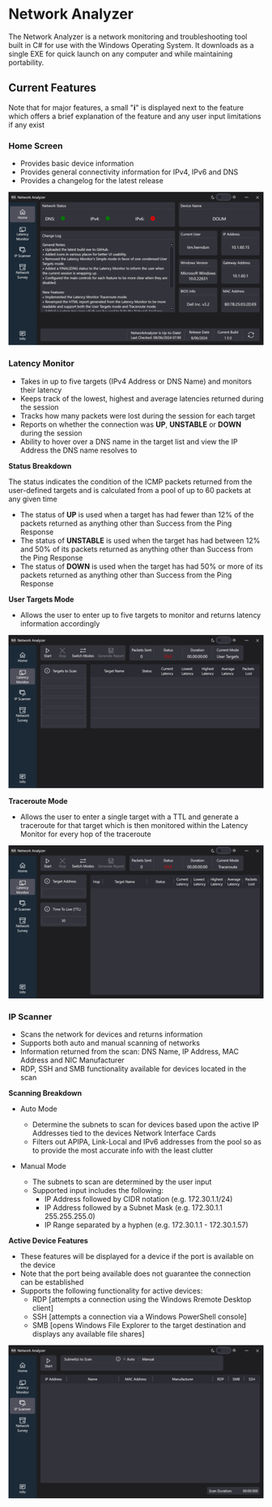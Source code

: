 # Network Analyzer

The Network Analyzer is a network monitoring and troubleshooting tool built in C# for use with the Windows Operating System. It downloads as a single EXE for quick launch on any computer and while maintaining portability.

## Current Features
Note that for major features, a small "**i**" is displayed next to the feature which offers a brief explanation of the feature and any user input limitations if any exist

### Home Screen
- Provides basic device information
- Provides general connectivity information for IPv4, IPv6 and DNS
- Provides a changelog for the latest release

![Screenshot of the Home screen with the Dark Mode theme.](/Images/home_screen.png)

### Latency Monitor
- Takes in up to five targets (IPv4 Address or DNS Name) and monitors their latency
- Keeps track of the lowest, highest and average latencies returned during the session
- Tracks how many packets were lost during the session for each target
- Reports on whether the connection was **UP**, **UNSTABLE** or **DOWN** during the session
- Ability to hover over a DNS name in the target list and view the IP Address the DNS name resolves to

**Status Breakdown**

The status indicates the condition of the ICMP packets returned from the user-defined targets and is calculated from a pool of up to 60 packets at any given time
- The status of **UP** is used when a target has had fewer than 12% of the packets returned as anything other than Success from the Ping Response
- The status of **UNSTABLE** is used when the target has had between 12% and 50% of its packets returned as anything other than Success from the Ping Response
- The status of **DOWN** is used when the target has had 50% or more of its packets returned as anything other than Success from the Ping Response

**User Targets Mode**
- Allows the user to enter up to five targets to monitor and returns latency information accordingly

![Screenshot of the Latency Monitor feature - specifically the User Targets mode - with the Dark Mode theme.](/Images/latency_monitor_user_targets_mode.png)

**Traceroute Mode**
- Allows the user to enter a single target with a TTL and generate a traceroute for that target which is then monitored within the Latency Monitor for every hop of the traceroute

![Screenshot of the Latency Monitor feature - specifically the Traceroute mode - with the Dark Mode theme.](/Images/latency_monitor_traceroute_mode.png)

### IP Scanner
- Scans the network for devices and returns information
- Supports both auto and manual scanning of networks
- Information returned from the scan: DNS Name, IP Address, MAC Address and NIC Manufacturer
- RDP, SSH and SMB functionality available for devices located in the scan

**Scanning Breakdown**
- Auto Mode
  - Determine the subnets to scan for devices based upon the active IP Addresses tied to the devices Network Interface Cards
  - Filters out APIPA, Link-Local and IPv6 addresses from the pool so as to provide the most accurate info with the least clutter

- Manual Mode
  - The subnets to scan are determined by the user input
  - Supported input includes the following:
	- IP Address followed by CIDR notation (e.g. 172.30.1.1/24)
	- IP Address followed by a Subnet Mask (e.g. 172.30.1.1 255.255.255.0)
	- IP Range separated by a hyphen (e.g. 172.30.1.1 - 172.30.1.57)

**Active Device Features**
- These features will be displayed for a device if the port is available on the device
- Note that the port being available does not guarantee the connection can be established
- Supports the following functionality for active devices:
  - RDP [attempts a connection using the Windows Rremote Desktop client]
  - SSH [attempts a connection via a Windows PowerShell console]
  - SMB [opens Windows File Explorer to the target destination and displays any available file shares]

![Screenshot of the IP Scanner feature with the Dark Mode theme.](/Images/ip_scanner.png)
